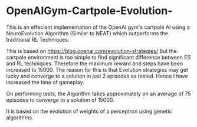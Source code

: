 # OpenAIGym-Cartpole-Evolution-
This is an effecient implementation of the OpenAI gym's cartpole AI using a NeuroEvolution Algorithm (Similar to NEAT) which outperforms the traditional RL Techniques.

This is based on https://blog.openai.com/evolution-strategies/ 
But the cartpole environment is too simple to find significant difference between ES and RL techniques.
Therefore the maximum reward and steps have been increased to 15000. The reason for this is that Evolution strategies may get lucky and converge to a solution in just 2 episodes as tested. Hence I have increased the time of gameplay.

On performing tests, the Algorithm takes approximately on an average of 75 episodes to converge to a solution of 15000.

It is based on the evolution of weights of a perceptron using genetic algorithms.

